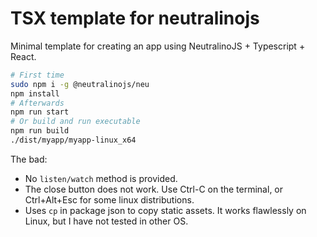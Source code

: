 # TSX template for neutralinojs 

Minimal template for creating an app using NeutralinoJS + Typescript + React.

```bash
# First time
sudo npm i -g @neutralinojs/neu
npm install
# Afterwards
npm run start
# Or build and run executable
npm run build
./dist/myapp/myapp-linux_x64
```

The bad:
 - No `listen/watch` method is provided.
 - The close button does not work. Use Ctrl-C on the terminal, or Ctrl+Alt+Esc for some linux distributions.
 - Uses `cp` in package json to copy static assets. It works flawlessly on Linux, but I have not tested in other OS.
